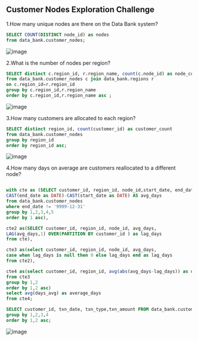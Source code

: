 ## Customer Nodes Exploration Challenge
1.How many unique nodes are there on the Data Bank system?
```sql
SELECT COUNT(DISTINCT node_id) as nodes
from data_bank.customer_nodes;
```
![image](https://github.com/VidyaSurendra8235/6-Week-SQL-Challenge/assets/107226432/0c52ad02-6300-440d-9715-48c96ea77528)

2.What is the number of nodes per region?

```sql
SELECT distinct c.region_id, r.region_name, count(c.node_id) as node_count
from data_bank.customer_nodes c join data_bank.regions r
on c.region_id=r.region_id
group by c.region_id,r.region_name
order by c.region_id,r.region_name asc ;
```
![image](https://github.com/VidyaSurendra8235/6-Week-SQL-Challenge/assets/107226432/50bfabe7-5f33-46cc-9a8e-62c44406e277)

3.How many customers are allocated to each region?

```sql
SELECT distinct region_id, count(customer_id) as customer_count
from data_bank.customer_nodes
group by region_id
order by region_id asc;
```
![image](https://github.com/VidyaSurendra8235/6-Week-SQL-Challenge/assets/107226432/9ada7e4b-fecf-4ff4-bb13-249c1ea02a0b)

4.How many days on average are customers reallocated to a different node?

```sql

with cte as (SELECT customer_id, region_id, node_id,start_date, end_date,
CAST(end_date as DATE)-CAST(start_date as DATE) AS avg_days
from data_bank.customer_nodes
where end_date != '9999-12-31'
group by 1,2,3,4,5
order by 1 asc),

cte2 as(SELECT customer_id, region_id, node_id, avg_days,
LAG(avg_days,1) OVER(PARTITION BY customer_id ) as lag_days
from cte),

cte3 as(select customer_id, region_id, node_id, avg_days, 
case when lag_days is null then 0 else lag_days end as lag_days
from cte2),

cte4 as(select customer_id, region_id, avg(abs(avg_days-lag_days)) as days_avg
from cte3
group by 1,2
order by 1,2 asc)
select avg(days_avg) as average_days
from cte4;

SELECT customer_id, txn_date, txn_type,txn_amount FROM data_bank.customer_transactions
group by 1,2,3,4
order by 1,2 asc;
```
![image](https://github.com/VidyaSurendra8235/6-Week-SQL-Challenge/assets/107226432/d5ab2688-ff53-4e00-b38e-f6d113c8e542)
